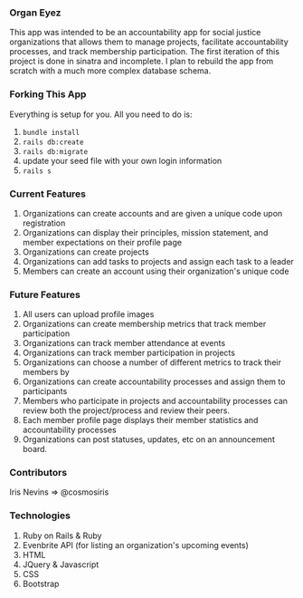 ### Organ Eyez
This app was intended to be an accountability app for social justice organizations that allows them to manage projects, facilitate accountability processes, and track membership participation. The first iteration of this project is done in sinatra and incomplete. I plan to rebuild the app from scratch with a much more complex database schema. 

### Forking This App
Everything is setup for you. All you need to do is:

1. `bundle install`
2. `rails db:create`
3. `rails db:migrate`
4. update your seed file with your own login information
5. `rails s`

### Current Features
1. Organizations can create accounts and are given a unique code upon registration 
2. Organizations can display their principles, mission statement, and member expectations on their profile page
3. Organizations can create projects
4. Organizations can add tasks to projects and assign each task to a leader
5. Members can create an account using their organization's unique code

### Future Features
1. All users can upload profile images
2. Organizations can create membership metrics that track member participation
3. Organizations can track member attendance at events
4. Organizations can track member participation in projects
5. Organizations can choose a number of different metrics to track their members by
6. Organizations can create accountability processes and assign them to participants
7. Members who participate in projects and accountability processes can review both the project/process and review their peers. 
6. Each member profile page displays their member statistics and accountability processes
7. Organizations can post statuses, updates, etc on an announcement board. 

### Contributors
Iris Nevins => @cosmosiris 

### Technologies 
1. Ruby on Rails & Ruby
2. Evenbrite API (for listing an organization's upcoming events)
3. HTML
4. JQuery & Javascript
5. CSS
6. Bootstrap





